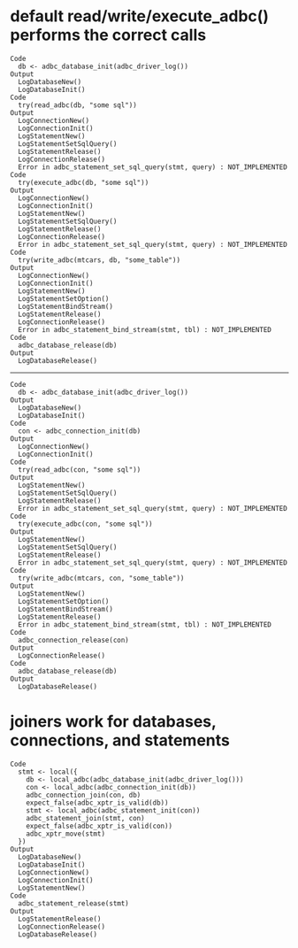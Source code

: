 # default read/write/execute_adbc() performs the correct calls

    Code
      db <- adbc_database_init(adbc_driver_log())
    Output
      LogDatabaseNew()
      LogDatabaseInit()
    Code
      try(read_adbc(db, "some sql"))
    Output
      LogConnectionNew()
      LogConnectionInit()
      LogStatementNew()
      LogStatementSetSqlQuery()
      LogStatementRelease()
      LogConnectionRelease()
      Error in adbc_statement_set_sql_query(stmt, query) : NOT_IMPLEMENTED
    Code
      try(execute_adbc(db, "some sql"))
    Output
      LogConnectionNew()
      LogConnectionInit()
      LogStatementNew()
      LogStatementSetSqlQuery()
      LogStatementRelease()
      LogConnectionRelease()
      Error in adbc_statement_set_sql_query(stmt, query) : NOT_IMPLEMENTED
    Code
      try(write_adbc(mtcars, db, "some_table"))
    Output
      LogConnectionNew()
      LogConnectionInit()
      LogStatementNew()
      LogStatementSetOption()
      LogStatementBindStream()
      LogStatementRelease()
      LogConnectionRelease()
      Error in adbc_statement_bind_stream(stmt, tbl) : NOT_IMPLEMENTED
    Code
      adbc_database_release(db)
    Output
      LogDatabaseRelease()

---

    Code
      db <- adbc_database_init(adbc_driver_log())
    Output
      LogDatabaseNew()
      LogDatabaseInit()
    Code
      con <- adbc_connection_init(db)
    Output
      LogConnectionNew()
      LogConnectionInit()
    Code
      try(read_adbc(con, "some sql"))
    Output
      LogStatementNew()
      LogStatementSetSqlQuery()
      LogStatementRelease()
      Error in adbc_statement_set_sql_query(stmt, query) : NOT_IMPLEMENTED
    Code
      try(execute_adbc(con, "some sql"))
    Output
      LogStatementNew()
      LogStatementSetSqlQuery()
      LogStatementRelease()
      Error in adbc_statement_set_sql_query(stmt, query) : NOT_IMPLEMENTED
    Code
      try(write_adbc(mtcars, con, "some_table"))
    Output
      LogStatementNew()
      LogStatementSetOption()
      LogStatementBindStream()
      LogStatementRelease()
      Error in adbc_statement_bind_stream(stmt, tbl) : NOT_IMPLEMENTED
    Code
      adbc_connection_release(con)
    Output
      LogConnectionRelease()
    Code
      adbc_database_release(db)
    Output
      LogDatabaseRelease()

# joiners work for databases, connections, and statements

    Code
      stmt <- local({
        db <- local_adbc(adbc_database_init(adbc_driver_log()))
        con <- local_adbc(adbc_connection_init(db))
        adbc_connection_join(con, db)
        expect_false(adbc_xptr_is_valid(db))
        stmt <- local_adbc(adbc_statement_init(con))
        adbc_statement_join(stmt, con)
        expect_false(adbc_xptr_is_valid(con))
        adbc_xptr_move(stmt)
      })
    Output
      LogDatabaseNew()
      LogDatabaseInit()
      LogConnectionNew()
      LogConnectionInit()
      LogStatementNew()
    Code
      adbc_statement_release(stmt)
    Output
      LogStatementRelease()
      LogConnectionRelease()
      LogDatabaseRelease()


